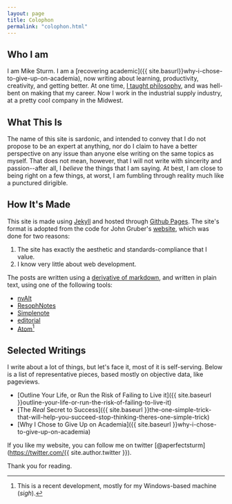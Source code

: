 ```yaml
---
layout: page
title: Colophon
permalink: "colophon.html"
---
```


<!--[courtesy of Smithlifescience.com](/graphics/ImaginaryCreature.GIF)-->

## Who I am

I am Mike Sturm. I am a [recovering academic]({{ site.basurl}}why-i-chose-to-give-up-on-academia), now writing about learning, productivity, creativity, and getting better.  At one time, [I taught philosophy](http://mikesturm.weebly.com/philosophyteaching.html), and was hell-bent on making that my career. Now I work in the industrial supply industry, at a pretty cool company in the Midwest.

## What This Is

The name of this site is sardonic, and intended to convey that I do not propose to be an expert at anything, nor do I claim to have a better perspective on any issue than anyone else writing on the same topics as myself. That does not mean, however, that I will not write with sincerity and passion--after all, I *believe* the things that I am saying. At best, I am close to being right on a few things, at worst, I am fumbling through reality much like a punctured dirigible.

## How It's Made

This site is made using [Jekyll](http://jekyllrb.com) and hosted through [Github Pages](https://pages.github.com/).
The site's format is adopted from the code for John Gruber's [website](http://daringfireball.net), which was done for two reasons:

1. The site has exactly the aesthetic and standards-compliance that I value.
2. I know very little about web development.

The posts are written using a [derivative of markdown](http://kramdown.gettalong.org/), and written in plain text, using one of the following tools:

- [nvAlt](http://brettterpstra.com/projects/nvalt/)
- [ResophNotes](http://www.resoph.com/ResophNotes/Welcome.html)
- [Simplenote](http://simplenote.com/)
- [editorial](http://omz-software.com/editorial/)
- [Atom](https://atom.io/)[^1]


## Selected Writings

I write about a lot of things, but let's face it, most of it is self-serving. Below is a list of representative pieces, based mostly on objective data, like pageviews.

* [Outline Your Life, or Run the Risk of Failing to Live it]({{ site.baseurl }}outline-your-life-or-run-the-risk-of-failing-to-live-it)
* [The *Real* Secret to Success]({{ site.baseurl }}the-one-simple-trick-that-will-help-you-succeed-stop-thinking-theres-one-simple-trick)
* [Why I Chose to Give Up on Academia]({{ site.baseurl }}why-i-chose-to-give-up-on-academia)


If you like my website, you can follow me on twitter [@aperfectsturm](https://twitter.com/{{ site.author.twitter }}).

Thank you for reading.

<!--- Divider for footnotes --->

[^1]: This is a recent development, mostly for my Windows-based machine (*sigh*).
